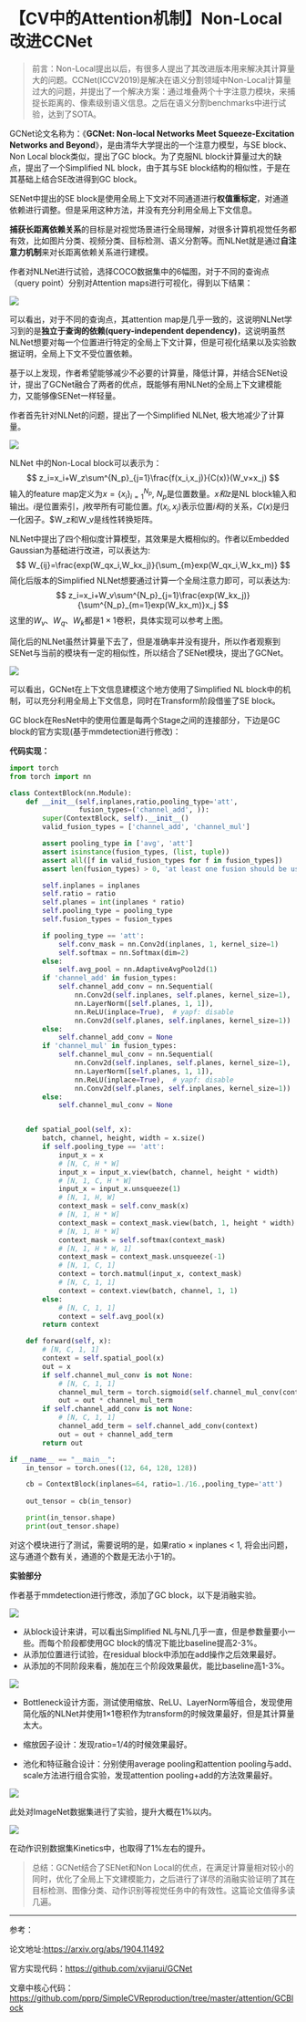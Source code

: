 # 【CV中的Attention机制】Non-Local改进CCNet

> 前言：Non-Local提出以后，有很多人提出了其改进版本用来解决其计算量大的问题。CCNet(ICCV2019)是解决在语义分割领域中Non-Local计算量过大的问题，并提出了一个解决方案：通过堆叠两个十字注意力模块，来捕捉长距离的、像素级别语义信息。之后在语义分割benchmarks中进行试验，达到了SOTA。

GCNet论文名称为：《**GCNet: Non-local Networks Meet Squeeze-Excitation Networks and Beyond**》，是由清华大学提出的一个注意力模型，与SE block、Non Local block类似，提出了GC block。为了克服NL block计算量过大的缺点，提出了一个Simplified NL block，由于其与SE block结构的相似性，于是在其基础上结合SE改进得到GC block。

SENet中提出的SE block是使用全局上下文对不同通道进行**权值重标定**，对通道依赖进行调整。但是采用这种方法，并没有充分利用全局上下文信息。

**捕获长距离依赖关系**的目标是对视觉场景进行全局理解，对很多计算机视觉任务都有效，比如图片分类、视频分类、目标检测、语义分割等。而NLNet就是通过**自注意力机制**来对长距离依赖关系进行建模。

作者对NLNet进行试验，选择COCO数据集中的6幅图，对于不同的查询点（query point）分别对Attention maps进行可视化，得到以下结果：

![](https://img-blog.csdnimg.cn/20200114161015182.png?x-oss-process=image/watermark,type_ZmFuZ3poZW5naGVpdGk,shadow_10,text_aHR0cHM6Ly9ibG9nLmNzZG4ubmV0L0REX1BQX0pK,size_16,color_FFFFFF,t_70)

可以看出，对于不同的查询点，其attention map是几乎一致的，这说明NLNet学习到的是**独立于查询的依赖(query-independent dependency)**，这说明虽然NLNet想要对每一个位置进行特定的全局上下文计算，但是可视化结果以及实验数据证明，全局上下文不受位置依赖。

基于以上发现，作者希望能够减少不必要的计算量，降低计算，并结合SENet设计，提出了GCNet融合了两者的优点，既能够有用NLNet的全局上下文建模能力，又能够像SENet一样轻量。

作者首先针对NLNet的问题，提出了一个Simplified NLNet, 极大地减少了计算量。

![](https://img-blog.csdnimg.cn/20200114162519171.png?x-oss-process=image/watermark,type_ZmFuZ3poZW5naGVpdGk,shadow_10,text_aHR0cHM6Ly9ibG9nLmNzZG4ubmV0L0REX1BQX0pK,size_16,color_FFFFFF,t_70)

NLNet 中的Non-Local block可以表示为：
$$
z_i=x_i+W_z\sum^{N_p}_{j=1}\frac{f(x_i,x_j)}{C(x)}(W_v×x_j)
$$
输入的feature map定义为$x=\{x_i\}^{N_p}_{i=1}$, $N_p$是位置数量。$x和z$是NL block输入和输出。$i$是位置索引，$j$枚举所有可能位置。$f(x_i,x_j)$表示位置$i和j$的关系，$C(x)$是归一化因子。$W_z和W_v是线性转换矩阵。

NLNet中提出了四个相似度计算模型，其效果是大概相似的。作者以Embedded Gaussian为基础进行改进，可以表达为:
$$
W_{ij}=\frac{exp(W_qx_i,W_kx_j)}{\sum_{m}exp(W_qx_i,W_kx_m)}
$$
简化后版本的Simplified NLNet想要通过计算一个全局注意力即可，可以表达为:
$$
z_i=x_i+W_v\sum^{N_p}_{j=1}\frac{exp(W_kx_j)}{\sum^{N_p}_{m=1}exp(W_kx_m)}x_j
$$
这里的$W_v、W_q、W_k$都是$1\times1$卷积，具体实现可以参考上图。

简化后的NLNet虽然计算量下去了，但是准确率并没有提升，所以作者观察到SENet与当前的模块有一定的相似性，所以结合了SENet模块，提出了GCNet。

![](https://img-blog.csdnimg.cn/20200114164958670.png?x-oss-process=image/watermark,type_ZmFuZ3poZW5naGVpdGk,shadow_10,text_aHR0cHM6Ly9ibG9nLmNzZG4ubmV0L0REX1BQX0pK,size_16,color_FFFFFF,t_70)

可以看出，GCNet在上下文信息建模这个地方使用了Simplified NL block中的机制，可以充分利用全局上下文信息，同时在Transform阶段借鉴了SE block。

GC block在ResNet中的使用位置是每两个Stage之间的连接部分，下边是GC block的官方实现(基于mmdetection进行修改)：

**代码实现：**

```python
import torch
from torch import nn

class ContextBlock(nn.Module):
    def __init__(self,inplanes,ratio,pooling_type='att',
                 fusion_types=('channel_add', )):
        super(ContextBlock, self).__init__()
        valid_fusion_types = ['channel_add', 'channel_mul']

        assert pooling_type in ['avg', 'att']
        assert isinstance(fusion_types, (list, tuple))
        assert all([f in valid_fusion_types for f in fusion_types])
        assert len(fusion_types) > 0, 'at least one fusion should be used'

        self.inplanes = inplanes
        self.ratio = ratio
        self.planes = int(inplanes * ratio)
        self.pooling_type = pooling_type
        self.fusion_types = fusion_types

        if pooling_type == 'att':
            self.conv_mask = nn.Conv2d(inplanes, 1, kernel_size=1)
            self.softmax = nn.Softmax(dim=2)
        else:
            self.avg_pool = nn.AdaptiveAvgPool2d(1)
        if 'channel_add' in fusion_types:
            self.channel_add_conv = nn.Sequential(
                nn.Conv2d(self.inplanes, self.planes, kernel_size=1),
                nn.LayerNorm([self.planes, 1, 1]),
                nn.ReLU(inplace=True),  # yapf: disable
                nn.Conv2d(self.planes, self.inplanes, kernel_size=1))
        else:
            self.channel_add_conv = None
        if 'channel_mul' in fusion_types:
            self.channel_mul_conv = nn.Sequential(
                nn.Conv2d(self.inplanes, self.planes, kernel_size=1),
                nn.LayerNorm([self.planes, 1, 1]),
                nn.ReLU(inplace=True),  # yapf: disable
                nn.Conv2d(self.planes, self.inplanes, kernel_size=1))
        else:
            self.channel_mul_conv = None


    def spatial_pool(self, x):
        batch, channel, height, width = x.size()
        if self.pooling_type == 'att':
            input_x = x
            # [N, C, H * W]
            input_x = input_x.view(batch, channel, height * width)
            # [N, 1, C, H * W]
            input_x = input_x.unsqueeze(1)
            # [N, 1, H, W]
            context_mask = self.conv_mask(x)
            # [N, 1, H * W]
            context_mask = context_mask.view(batch, 1, height * width)
            # [N, 1, H * W]
            context_mask = self.softmax(context_mask)
            # [N, 1, H * W, 1]
            context_mask = context_mask.unsqueeze(-1)
            # [N, 1, C, 1]
            context = torch.matmul(input_x, context_mask)
            # [N, C, 1, 1]
            context = context.view(batch, channel, 1, 1)
        else:
            # [N, C, 1, 1]
            context = self.avg_pool(x)
        return context

    def forward(self, x):
        # [N, C, 1, 1]
        context = self.spatial_pool(x)
        out = x
        if self.channel_mul_conv is not None:
            # [N, C, 1, 1]
            channel_mul_term = torch.sigmoid(self.channel_mul_conv(context))
            out = out * channel_mul_term
        if self.channel_add_conv is not None:
            # [N, C, 1, 1]
            channel_add_term = self.channel_add_conv(context)
            out = out + channel_add_term
        return out

if __name__ == "__main__":
    in_tensor = torch.ones((12, 64, 128, 128))

    cb = ContextBlock(inplanes=64, ratio=1./16.,pooling_type='att')
    
    out_tensor = cb(in_tensor)

    print(in_tensor.shape)
    print(out_tensor.shape)
```

对这个模块进行了测试，需要说明的是，如果ratio × inplanes < 1, 将会出问题，这与通道个数有关，通道的个数是无法小于1的。

**实验部分**

作者基于mmdetection进行修改，添加了GC block，以下是消融实验。

![](https://img-blog.csdnimg.cn/20200114173436522.png?x-oss-process=image/watermark,type_ZmFuZ3poZW5naGVpdGk,shadow_10,text_aHR0cHM6Ly9ibG9nLmNzZG4ubmV0L0REX1BQX0pK,size_16,color_FFFFFF,t_70)

- 从block设计来讲，可以看出Simplified NL与NL几乎一直，但是参数量要小一些。而每个阶段都使用GC block的情况下能比baseline提高2-3%。
- 从添加位置进行试验，在residual block中添加在add操作之后效果最好。
- 从添加的不同阶段来看，施加在三个阶段效果最优，能比baseline高1-3%。



![](https://img-blog.csdnimg.cn/20200114173525305.png?x-oss-process=image/watermark,type_ZmFuZ3poZW5naGVpdGk,shadow_10,text_aHR0cHM6Ly9ibG9nLmNzZG4ubmV0L0REX1BQX0pK,size_16,color_FFFFFF,t_70)

- Bottleneck设计方面，测试使用缩放、ReLU、LayerNorm等组合，发现使用简化版的NLNet并使用1×1卷积作为transform的时候效果最好，但是其计算量太大。

- 缩放因子设计：发现ratio=1/4的时候效果最好。
- 池化和特征融合设计：分别使用average pooling和attention pooling与add、scale方法进行组合实验，发现attention pooling+add的方法效果最好。

![](https://img-blog.csdnimg.cn/2020011417511766.png?x-oss-process=image/watermark,type_ZmFuZ3poZW5naGVpdGk,shadow_10,text_aHR0cHM6Ly9ibG9nLmNzZG4ubmV0L0REX1BQX0pK,size_16,color_FFFFFF,t_70)

此处对ImageNet数据集进行了实验，提升大概在1%以内。

![](https://img-blog.csdnimg.cn/2020011417530075.png?x-oss-process=image/watermark,type_ZmFuZ3poZW5naGVpdGk,shadow_10,text_aHR0cHM6Ly9ibG9nLmNzZG4ubmV0L0REX1BQX0pK,size_16,color_FFFFFF,t_70)

在动作识别数据集Kinetics中，也取得了1%左右的提升。

> 总结：GCNet结合了SENet和Non Local的优点，在满足计算量相对较小的同时，优化了全局上下文建模能力，之后进行了详尽的消融实验证明了其在目标检测、图像分类、动作识别等视觉任务中的有效性。这篇论文值得多读几遍。

---

参考：

论文地址:https://arxiv.org/abs/1904.11492

官方实现代码：https://github.com/xvjiarui/GCNet

文章中核心代码：https://github.com/pprp/SimpleCVReproduction/tree/master/attention/GCBlock
